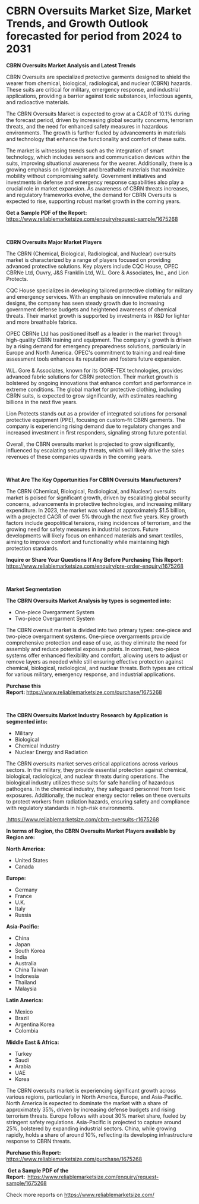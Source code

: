 <p><h1>CBRN Oversuits Market Size, Market Trends, and Growth Outlook forecasted for period from 2024 to 2031</h1></p><p><strong>CBRN Oversuits Market Analysis and Latest Trends</strong></p>
<p><p>CBRN Oversuits are specialized protective garments designed to shield the wearer from chemical, biological, radiological, and nuclear (CBRN) hazards. These suits are critical for military, emergency response, and industrial applications, providing a barrier against toxic substances, infectious agents, and radioactive materials.</p><p>The CBRN Oversuits Market is expected to grow at a CAGR of 10.1% during the forecast period, driven by increasing global security concerns, terrorism threats, and the need for enhanced safety measures in hazardous environments. The growth is further fueled by advancements in materials and technology that enhance the functionality and comfort of these suits. </p><p>The market is witnessing trends such as the integration of smart technology, which includes sensors and communication devices within the suits, improving situational awareness for the wearer. Additionally, there is a growing emphasis on lightweight and breathable materials that maximize mobility without compromising safety. Government initiatives and investments in defense and emergency response capabilities also play a crucial role in market expansion. As awareness of CBRN threats increases, and regulatory frameworks evolve, the demand for CBRN Oversuits is expected to rise, supporting robust market growth in the coming years.</p></p>
<p><strong>Get a Sample PDF of the Report:&nbsp;</strong> <a href="https://www.reliablemarketsize.com/enquiry/request-sample/1675268?utm_campaign=1197&utm_medium=2&utm_source=Github&utm_content=ia&utm_term=28122024&utm_id=cbrn-oversuits">https://www.reliablemarketsize.com/enquiry/request-sample/1675268</a></p>
<p>&nbsp;</p>
<p><strong>CBRN Oversuits Major Market Players</strong></p>
<p><p>The CBRN (Chemical, Biological, Radiological, and Nuclear) oversuits market is characterized by a range of players focused on providing advanced protective solutions. Key players include CQC House, OPEC CBRNe Ltd, Ouvry, J&S Franklin Ltd, W.L. Gore & Associates, Inc., and Lion Protects.</p><p>CQC House specializes in developing tailored protective clothing for military and emergency services. With an emphasis on innovative materials and designs, the company has seen steady growth due to increasing government defense budgets and heightened awareness of chemical threats. Their market growth is supported by investments in R&D for lighter and more breathable fabrics.</p><p>OPEC CBRNe Ltd has positioned itself as a leader in the market through high-quality CBRN training and equipment. The company's growth is driven by a rising demand for emergency preparedness solutions, particularly in Europe and North America. OPEC's commitment to training and real-time assessment tools enhances its reputation and fosters future expansion.</p><p>W.L. Gore & Associates, known for its GORE-TEX technologies, provides advanced fabric solutions for CBRN protection. Their market growth is bolstered by ongoing innovations that enhance comfort and performance in extreme conditions. The global market for protective clothing, including CBRN suits, is expected to grow significantly, with estimates reaching billions in the next five years.</p><p>Lion Protects stands out as a provider of integrated solutions for personal protective equipment (PPE), focusing on custom-fit CBRN garments. The company is experiencing rising demand due to regulatory changes and increased investment in first responders, signaling strong future potential.</p><p>Overall, the CBRN oversuits market is projected to grow significantly, influenced by escalating security threats, which will likely drive the sales revenues of these companies upwards in the coming years.</p></p>
<p>&nbsp;</p>
<p><strong>What Are The Key Opportunities For CBRN Oversuits Manufacturers?</strong></p>
<p><p>The CBRN (Chemical, Biological, Radiological, and Nuclear) oversuits market is poised for significant growth, driven by escalating global security concerns, advancements in protective technologies, and increasing military expenditure. In 2023, the market was valued at approximately $1.5 billion, with a projected CAGR of over 5% through the next five years. Key growth factors include geopolitical tensions, rising incidences of terrorism, and the growing need for safety measures in industrial sectors. Future developments will likely focus on enhanced materials and smart textiles, aiming to improve comfort and functionality while maintaining high protection standards.</p></p>
<p><strong>Inquire or Share Your Questions If Any Before Purchasing This Report:</strong> <a href="https://www.reliablemarketsize.com/enquiry/pre-order-enquiry/1675268?utm_campaign=1197&utm_medium=2&utm_source=Github&utm_content=ia&utm_term=28122024&utm_id=cbrn-oversuits">https://www.reliablemarketsize.com/enquiry/pre-order-enquiry/1675268</a></p>
<p>&nbsp;</p>
<p><strong>Market Segmentation</strong></p>
<p><strong>The CBRN Oversuits Market Analysis by types is segmented into:</strong></p>
<p><ul><li>One-piece Overgarment System</li><li>Two-piece Overgarment System</li></ul></p>
<p><p>The CBRN oversuit market is divided into two primary types: one-piece and two-piece overgarment systems. One-piece overgarments provide comprehensive protection and ease of use, as they eliminate the need for assembly and reduce potential exposure points. In contrast, two-piece systems offer enhanced flexibility and comfort, allowing users to adjust or remove layers as needed while still ensuring effective protection against chemical, biological, radiological, and nuclear threats. Both types are critical for various military, emergency response, and industrial applications.</p></p>
<p><strong>Purchase this Report:&nbsp;</strong><a href="https://www.reliablemarketsize.com/purchase/1675268?utm_campaign=1197&utm_medium=2&utm_source=Github&utm_content=ia&utm_term=28122024&utm_id=cbrn-oversuits">https://www.reliablemarketsize.com/purchase/1675268</a></p>
<p>&nbsp;</p>
<p><strong>The CBRN Oversuits Market Industry Research by Application is segmented into:</strong></p>
<p><ul><li>Military</li><li>Biological</li><li>Chemical Industry</li><li>Nuclear Energy and Radiation</li></ul></p>
<p><p>The CBRN oversuits market serves critical applications across various sectors. In the military, they provide essential protection against chemical, biological, radiological, and nuclear threats during operations. The biological industry utilizes these suits for safe handling of hazardous pathogens. In the chemical industry, they safeguard personnel from toxic exposures. Additionally, the nuclear energy sector relies on these oversuits to protect workers from radiation hazards, ensuring safety and compliance with regulatory standards in high-risk environments.</p></p>
<p><a href="https://www.reliablemarketsize.com/cbrn-oversuits-r1675268?utm_campaign=1197&utm_medium=2&utm_source=Github&utm_content=ia&utm_term=28122024&utm_id=cbrn-oversuits">&nbsp;https://www.reliablemarketsize.com/cbrn-oversuits-r1675268</a></p>
<p><strong>In terms of Region, the CBRN Oversuits Market Players available by Region are:</strong></p>
<p>
    <p> <strong> North America: </strong>
        <ul>
            <li>United States</li>
            <li>Canada</li>
        </ul>
        </p> 
    <p> <strong> Europe: </strong>
        <ul>
            <li>Germany</li>
            <li>France</li>
            <li>U.K.</li>
            <li>Italy</li>
            <li>Russia</li>
        </ul>
        </p> 
    <p> <strong> Asia-Pacific: </strong>
        <ul>
            <li>China</li>
            <li>Japan</li>
            <li>South Korea</li>
            <li>India</li>
            <li>Australia</li>
            <li>China Taiwan</li>
            <li>Indonesia</li>
            <li>Thailand</li>
            <li>Malaysia</li>
        </ul>
        </p> 
    <p> <strong> Latin America: </strong>
        <ul>
            <li>Mexico</li>
            <li>Brazil</li>
            <li>Argentina Korea</li>
            <li>Colombia</li>
        </ul>
        </p> 
    <p> <strong> Middle East & Africa: </strong>
        <ul>
            <li>Turkey</li>
            <li>Saudi</li>
            <li>Arabia</li>
            <li>UAE</li>
            <li>Korea</li>
        </ul>
    </p>
    </p>
<p><p>The CBRN oversuits market is experiencing significant growth across various regions, particularly in North America, Europe, and Asia-Pacific. North America is expected to dominate the market with a share of approximately 35%, driven by increasing defense budgets and rising terrorism threats. Europe follows with about 30% market share, fueled by stringent safety regulations. Asia-Pacific is projected to capture around 25%, bolstered by expanding industrial sectors. China, while growing rapidly, holds a share of around 10%, reflecting its developing infrastructure response to CBRN threats.</p></p>
<p><strong>Purchase this Report: </strong><a href="https://www.reliablemarketsize.com/purchase/1675268?utm_campaign=1197&utm_medium=2&utm_source=Github&utm_content=ia&utm_term=28122024&utm_id=cbrn-oversuits">https://www.reliablemarketsize.com/purchase/1675268</a></p>
<p>&nbsp;<strong>Get a Sample PDF of the Report:&nbsp;&nbsp;</strong><a href="https://www.reliablemarketsize.com/enquiry/request-sample/1675268?utm_campaign=1197&utm_medium=2&utm_source=Github&utm_content=ia&utm_term=28122024&utm_id=cbrn-oversuits">https://www.reliablemarketsize.com/enquiry/request-sample/1675268</a></p>
<p><strong></strong></p>
<p>Check more reports on <a href="https://www.reliablemarketsize.com/?utm_campaign=1197&utm_medium=2&utm_source=Github&utm_content=ia&utm_term=28122024&utm_id=cbrn-oversuits">https://www.reliablemarketsize.com/</a></p>